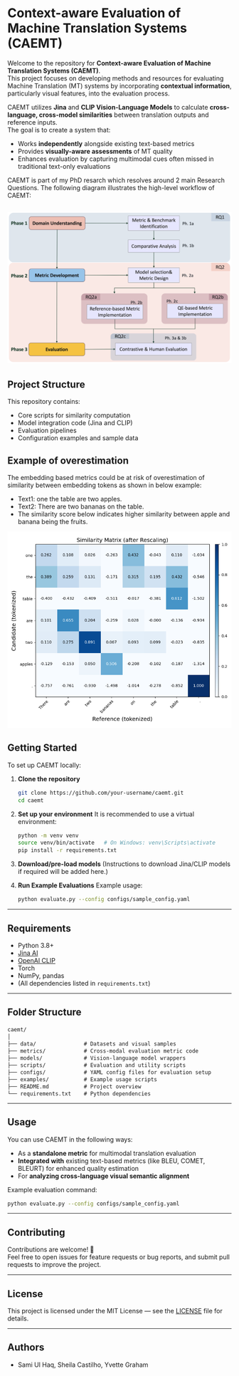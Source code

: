 # Context-aware Evaluation of Machine Translation Systems (CAEMT)

Welcome to the repository for **Context-aware Evaluation of Machine Translation Systems (CAEMT)**.  
This project focuses on developing methods and resources for evaluating Machine Translation (MT) systems by incorporating **contextual information**, particularly visual features, into the evaluation process.

CAEMT utilizes **Jina** and **CLIP Vision-Language Models** to calculate **cross-language, cross-model similarities** between translation outputs and reference inputs.  
The goal is to create a system that:
- Works **independently** alongside existing text-based metrics
- Provides **visually-aware assessments** of MT quality
- Enhances evaluation by capturing multimodal cues often missed in traditional text-only evaluations

CAEMT is part of my PhD resarch which resolves around 2 main Research Questions. The following diagram illustrates the high-level workflow of CAEMT:

![CAEMT Overview](./Images/Overview-CAEMT.png)
---

## Project Structure

This repository contains:
- Core scripts for similarity computation
- Model integration code (Jina and CLIP)
- Evaluation pipelines
- Configuration examples and sample data

## Example of overestimation 

The embedding based metrics could be at risk of overestimation of similarity between embedding tokens as shown in below example:
- Text1: one the table are two apples.
- Text2: There are two bananas on the table.
- The similarity score below indicates higher similarity between apple and banana being the fruits. 

![Similarity Matrix](./Images/visual.png)

## Getting Started
To set up CAEMT locally:

1. **Clone the repository**
   ```bash
   git clone https://github.com/your-username/caemt.git
   cd caemt
   ```

2. **Set up your environment**
   It is recommended to use a virtual environment:
   ```bash
   python -m venv venv
   source venv/bin/activate   # On Windows: venv\Scripts\activate
   pip install -r requirements.txt
   ```

3. **Download/pre-load models**
   (Instructions to download Jina/CLIP models if required will be added here.)

4. **Run Example Evaluations**
   Example usage:
   ```bash
   python evaluate.py --config configs/sample_config.yaml
   ```

---

## Requirements

- Python 3.8+
- [Jina AI](https://github.com/jina-ai/jina)
- [OpenAI CLIP](https://github.com/openai/CLIP)
- Torch
- NumPy, pandas
- (All dependencies listed in `requirements.txt`)

---

## Folder Structure

```
caemt/
│
├── data/               # Datasets and visual samples
├── metrics/            # Cross-modal evaluation metric code
├── models/             # Vision-language model wrappers
├── scripts/            # Evaluation and utility scripts
├── configs/            # YAML config files for evaluation setup
├── examples/           # Example usage scripts
├── README.md           # Project overview
└── requirements.txt    # Python dependencies
```

---

## Usage

You can use CAEMT in the following ways:
- As a **standalone metric** for multimodal translation evaluation
- **Integrated with** existing text-based metrics (like BLEU, COMET, BLEURT) for enhanced quality estimation
- For **analyzing cross-language visual semantic alignment**

Example evaluation command:
```bash
python evaluate.py --config configs/sample_config.yaml
```

---

## Contributing

Contributions are welcome! 🚀  
Feel free to open issues for feature requests or bug reports, and submit pull requests to improve the project.

---

## License

This project is licensed under the MIT License — see the [LICENSE](LICENSE) file for details.

---

## Authors

- Sami Ul Haq, Sheila Castilho, Yvette Graham
